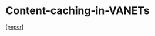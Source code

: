# Content-caching-in-VANETs
[[paper]](https://ieeexplore.ieee.org/stamp/stamp.jsp?tp=&arnumber=10048752)
